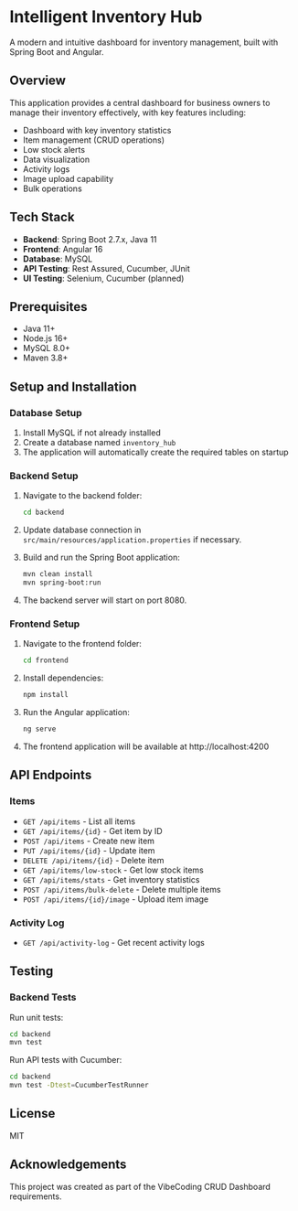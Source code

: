 # Intelligent Inventory Hub

A modern and intuitive dashboard for inventory management, built with Spring Boot and Angular.

## Overview

This application provides a central dashboard for business owners to manage their inventory effectively, with key features including:

- Dashboard with key inventory statistics
- Item management (CRUD operations)
- Low stock alerts
- Data visualization
- Activity logs
- Image upload capability
- Bulk operations

## Tech Stack

- **Backend**: Spring Boot 2.7.x, Java 11
- **Frontend**: Angular 16
- **Database**: MySQL
- **API Testing**: Rest Assured, Cucumber, JUnit
- **UI Testing**: Selenium, Cucumber (planned)

## Prerequisites

- Java 11+
- Node.js 16+
- MySQL 8.0+
- Maven 3.8+

## Setup and Installation

### Database Setup

1. Install MySQL if not already installed
2. Create a database named `inventory_hub`
3. The application will automatically create the required tables on startup

### Backend Setup

1. Navigate to the backend folder:
   ```bash
   cd backend
   ```

2. Update database connection in `src/main/resources/application.properties` if necessary.

3. Build and run the Spring Boot application:
   ```bash
   mvn clean install
   mvn spring-boot:run
   ```

4. The backend server will start on port 8080.

### Frontend Setup

1. Navigate to the frontend folder:
   ```bash
   cd frontend
   ```

2. Install dependencies:
   ```bash
   npm install
   ```

3. Run the Angular application:
   ```bash
   ng serve
   ```

4. The frontend application will be available at http://localhost:4200

## API Endpoints

### Items

- `GET /api/items` - List all items
- `GET /api/items/{id}` - Get item by ID
- `POST /api/items` - Create new item
- `PUT /api/items/{id}` - Update item
- `DELETE /api/items/{id}` - Delete item
- `GET /api/items/low-stock` - Get low stock items
- `GET /api/items/stats` - Get inventory statistics
- `POST /api/items/bulk-delete` - Delete multiple items
- `POST /api/items/{id}/image` - Upload item image

### Activity Log

- `GET /api/activity-log` - Get recent activity logs

## Testing

### Backend Tests

Run unit tests:
```bash
cd backend
mvn test
```

Run API tests with Cucumber:
```bash
cd backend
mvn test -Dtest=CucumberTestRunner
```

## License

MIT

## Acknowledgements

This project was created as part of the VibeCoding CRUD Dashboard requirements.
